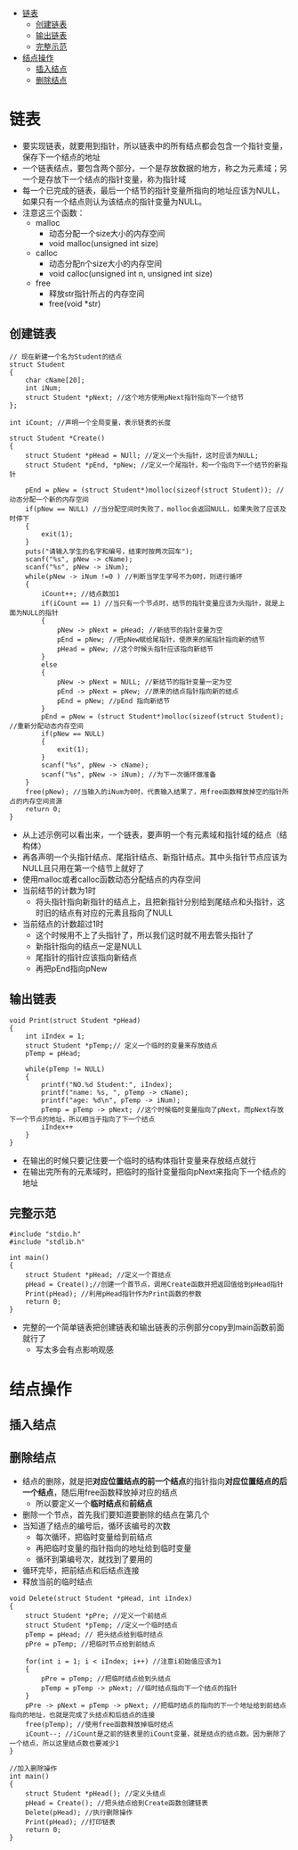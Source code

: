 * [链表](#链表)
  * [创建链表](#创建链表)
  * [输出链表](#输出链表)
  * [完整示范](#完整示范)
* [结点操作](#结点操作)
  * [插入结点](#插入结点)
  * [删除结点](#删除结点)
# 链表

* 要实现链表，就要用到指针，所以链表中的所有结点都会包含一个指针变量，保存下一个结点的地址
* 一个链表结点，要包含两个部分，一个是存放数据的地方，称之为元素域；另一个是存放下一个结点的指针变量，称为指针域
* 每一个已完成的链表，最后一个结节的指针变量所指向的地址应该为NULL，如果只有一个结点则认为该结点的指针变量为NULL。
* 注意这三个函数：
  * malloc 
    * 动态分配一个size大小的内存空间
    * void malloc(unsigned int size)
  * calloc
    * 动态分配n个size大小的内存空间
    * void calloc(unsigned int n, unsigned int size)
  * free
    * 释放str指针所占的内存空间
	* free(void *str)

## 创建链表
```
// 现在新建一个名为Student的结点
struct Student
{
	char cName[20];
	int iNum;
	struct Student *pNext; //这个地方使用pNext指针指向下一个结节
};      

int iCount; //声明一个全局变量，表示链表的长度

struct Student *Create()
{
	struct Student *pHead = NUll; //定义一个头指针，这时应该为NULL;
	struct Student *pEnd, *pNew; //定义一个尾指针，和一个指向下一个结节的新指针

	pEnd = pNew = (struct Student*)molloc(sizeof(struct Student)); //动态分配一个新的内存空间
	if(pNew == NULL) //当分配空间时失败了，molloc会返回NULL，如果失败了应该及时停下
	{
		exit(1); 
	}
	puts("请输入学生的名字和编号，结束时按两次回车");
	scanf("%s", pNew -> cName);
	scanf("%s", pNew -> iNum);
	while(pNew -> iNum !=0 ) //判断当学生学号不为0时，则进行循环
	{
		iCount++; //结点数加1
		if(iCount == 1) //当只有一个节点时，结节的指针变量应该为头指针，就是上面为NULL的指针
		{
			pNew -> pNext = pHead; //新结节的指针变量为空
			pEnd = pNew; //把pNew赋给尾指针，使原来的尾指针指向新的结节
			pHead = pNew; //这个时候头指针应该指向新结节
		}
		else
		{
			pNew -> pNext = NULL; //新结节的指针变量一定为空
			pEnd -> pNext = pNew; //原来的结点指针指向新的结点
			pEnd = pNew; //pEnd 指向新结节
		}
		pEnd = pNew = (struct Student*)molloc(sizeof(struct Student); //重新分配动态内存空间
		if(pNew == NULL)
		{
			exit(1);
		}
		scanf("%s", pNew -> cName);
		scanf("%s", pNew -> iNum); //为下一次循环做准备
	}
	free(pNew); //当输入的iNum为0时，代表输入结果了，用free函数释放掉空的指针所占的内存空间资源
	return 0;
}
```

* 从上述示例可以看出来，一个链表，要声明一个有元素域和指针域的结点（结构体）
* 再各声明一个头指针结点、尾指针结点、新指针结点。其中头指针节点应该为NULL且只用在第一个结节上就好了
* 使用malloc或者calloc函数动态分配结点的内存空间
* 当前结节的计数为1时
  * 将头指针指向新指针的结点上，且把新指针分别给到尾结点和头指针，这时旧的结点有对应的元素且指向了NULL
* 当前结点的计数超过1时
  * 这个时候用不上了头指针了，所以我们这时就不用去管头指针了
  * 新指针指向的结点一定是NULL
  * 尾指针的指针应该指向新结点
  * 再把pEnd指向pNew

## 输出链表
```
void Print(struct Student *pHead)
{
	int iIndex = 1;
	struct Student *pTemp;// 定义一个临时的变量来存放结点
	pTemp = pHead;

	while(pTemp != NULL)
	{
		printf("NO.%d Student:", iIndex);
		printf("name: %s, ", pTemp -> cName);
		printf("age: %d\n", pTemp -> iNum);
		pTemp = pTemp -> pNext; //这个时候临时变量指向了pNext，而pNext存放下一个节点的地址，所以相当于指向了下一个结点
		iIndex++
	}
}
```
* 在输出的时候只要记住要一个临时的结构体指针变量来存放结点就行
* 在输出完所有的元素域时，把临时的指针变量指向pNext来指向下一个结点的地址

## 完整示范
```
#include "stdio.h"
#include "stdlib.h"

int main()
{
	struct Student *pHead; //定义一个首结点
	pHead = Create();//创建一个首节点，调用Create函数并把返回值给到pHead指针
	Print(pHead); //利用pHead指针作为Print函数的参数
	return 0;
}
```
* 完整的一个简单链表把创建链表和输出链表的示例部分copy到main函数前面就行了
  * 写太多会有点影响观感
# 结点操作

## 插入结点

## 删除结点
* 结点的删除，就是把**对应位置结点的前一个结点**的指针指向**对应位置结点的后一个结点**，随后用free函数释放掉对应的结点
  * 所以要定义一个**临时结点**和**前结点**
* 删除一个节点，首先我们要知道要删除的结点在第几个
* 当知道了结点的编号后，循环该编号的次数
  * 每次循环，把临时变量给到前结点
  * 再把临时变量的指针指向的地址给到临时变量
  * 循环到第编号次，就找到了要用的
* 循环完毕，把前结点和后结点连接
* 释放当前的临时结点
```
void Delete(struct Student *pHead, int iIndex)
{
	struct Student *pPre; //定义一个前结点
	struct Student *pTemp; //定义一个临时结点
	pTemp = pHead; // 把头结点给到临时结点
	pPre = pTemp; //把临时节点给到前结点

	for(int i = 1; i < iIndex; i++) //注意i初始值应该为1
	{
		pPre = pTemp; //把临时结点给到头结点
		pTemp = pTemp -> pNext; //临时结点指向下一个结点的指针
	}
	pPre -> pNext = pTemp -> pNext; //把临时结点的指向的下一个地址给到前结点指向的地址，也就是完成了头结点和后结点的连接
	free(pTemp); //使用free函数释放掉临时结点
	iCount--; //iCount是之前的链表里的iCount变量，就是结点的结点数。因为删除了一个结点，所以这里结点数也要减少1
}

//加入删除操作
int main()
{
	struct Student *pHead(); //定义头结点
	pHead = Create(); //把头结点给到Create函数创建链表
	Delete(pHead); //执行删除操作
	Print(pHead); //打印链表
	return 0;
}
```
